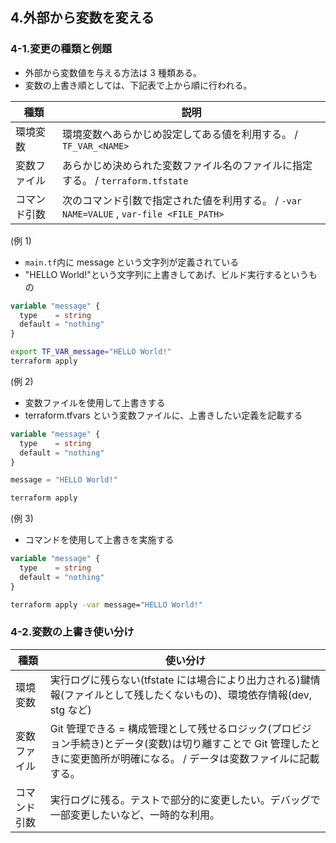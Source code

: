 ## 4.外部から変数を変える

### 4-1.変更の種類と例題

- 外部から変数値を与える方法は 3 種類ある。
- 変数の上書き順としては、下記表で上から順に行われる。

| 種類         | 説明                                                                                    |
| ------------ | --------------------------------------------------------------------------------------- |
| 環境変数     | 環境変数へあらかじめ設定してある値を利用する。 / `TF_VAR_<NAME>`                        |
| 変数ファイル | あらかじめ決められた変数ファイル名のファイルに指定する。 / `terraform.tfstate`          |
| コマンド引数 | 次のコマンド引数で指定された値を利用する。 / `-var NAME=VALUE` , `var-file <FILE_PATH>` |

(例 1)

- `main.tf`内に message という文字列が定義されている
- "HELLO World!"という文字列に上書きしてあげ、ビルド実行するというもの

```hcl:main.tf
variable "message" {
  type    = string
  default = "nothing"
}
```

```bash
export TF_VAR_message="HELLO World!"
terraform apply
```

(例 2)

- 変数ファイルを使用して上書きする
- terraform.tfvars という変数ファイルに、上書きしたい定義を記載する

```hcl:main.tf
variable "message" {
  type    = string
  default = "nothing"
}
```

```hcl:terraform.tfvars
message = "HELLO World!"
```

```bash
terraform apply
```

(例 3)

- コマンドを使用して上書きを実施する

```hcl:main.tf
variable "message" {
  type    = string
  default = "nothing"
}
```

```bash
terraform apply -var message="HELLO World!"
```

### 4-2.変数の上書き使い分け

| 種類         | 使い分け                                                                                                                                                                    |
| ------------ | --------------------------------------------------------------------------------------------------------------------------------------------------------------------------- |
| 環境変数     | 実行ログに残らない(tfstate には場合により出力される)鍵情報(ファイルとして残したくないもの)、環境依存情報(dev, stg など)                                                     |
| 変数ファイル | Git 管理できる = 構成管理として残せるロジック(プロビジョン手続き)とデータ(変数)は切り離すことで Git 管理したときに変更箇所が明確になる。 / データは変数ファイルに記載する。 |
| コマンド引数 | 実行ログに残る。テストで部分的に変更したい。デバッグで一部変更したいなど、一時的な利用。                                                                                    |
